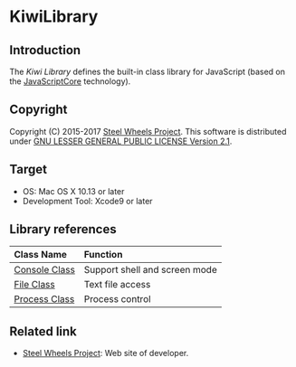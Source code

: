 # KiwiLibrary
## Introduction
The *Kiwi Library* defines the built-in class library
for JavaScript (based on the [JavaScriptCore](https://developer.apple.com/documentation/javascriptcore)
technology).

## Copyright
Copyright (C) 2015-2017 [Steel Wheels Project](http://steelwheels.github.io/).
This software is distributed under [GNU LESSER GENERAL PUBLIC LICENSE Version 2.1](https://www.gnu.org/licenses/lgpl-2.1-standalone.html).

## Target
* OS: Mac OS X 10.13 or later
* Development Tool: Xcode9 or later

## Library references
|Class Name         |Function                         |
|:---         |:---                                 |
|[Console Class](https://github.com/steelwheels/KiwiScript/blob/master/KiwiLibrary/Document/ConsoleClass.md)  | Support shell and screen mode                     |
|[File Class](https://github.com/steelwheels/KiwiScript/blob/master/KiwiLibrary/Document/FileClass.md)         |Text file access                 |
|[Process Class](https://github.com/steelwheels/KiwiScript/blob/master/KiwiLibrary/Document/ProcessClass.md)       |Process control                 |

## Related link
* [Steel Wheels Project](http://steelwheels.github.io): Web site of developer.

